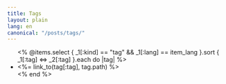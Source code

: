 ```yaml
---
title: Tags
layout: plain
lang: en
canonical: "/posts/tags/"
---
```


<ul>
<% @items.select { _1[:kind] == "tag" && _1[:lang] == item_lang }.sort { _1[:tag] <=> _2[:tag] }.each do |tag| %>
    <li><%= link_to(tag[:tag], tag.path) %></li>
<% end %>
</ul>
